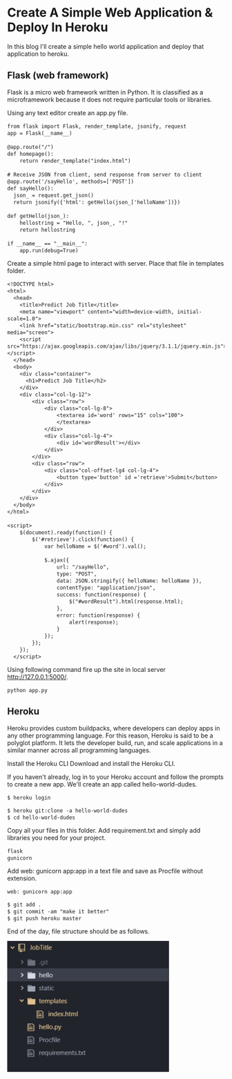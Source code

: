 
# Create A Simple Web Application & Deploy In Heroku

In this blog I'll create a simple hello world application and deploy that application to heroku.

## Flask (web framework)

Flask is a micro web framework written in Python. It is classified as a microframework because it does not require particular tools or libraries.

Using any text editor create an app.py file.

```
from flask import Flask, render_template, jsonify, request
app = Flask(__name__)

@app.route("/")
def homepage():
    return render_template("index.html")

# Receive JSON from client, send response from server to client
@app.route('/sayHello', methods=['POST'])
def sayHello():
  json_ = request.get_json()
  return jsonify({'html': getHello(json_['helloName'])})

def getHello(json_):
    hellostring = "Hello, ", json_, "!"
    return hellostring

if __name__ == "__main__":
    app.run(debug=True)
```

Create a simple html page to interact with server. Place that file in templates folder.

```
<!DOCTYPE html>
<html>
  <head>
    <title>Predict Job Title</title>
    <meta name="viewport" content="width=device-width, initial-scale=1.0">
    <link href="static/bootstrap.min.css" rel="stylesheet" media="screen">
    <script src="https://ajax.googleapis.com/ajax/libs/jquery/3.1.1/jquery.min.js"></script>
  </head>
  <body>
    <div class="container">
      <h1>Predict Job Title</h2>
    </div>
    <div class="col-lg-12">
        <div class="row">
            <div class="col-lg-8">
                <textarea id='word' rows="15" cols="100">
                </textarea>
            </div>
            <div class="col-lg-4">
                <div id='wordResult'></div>
            </div>
        </div>
        <div class="row">
            <div class="col-offset-lg4 col-lg-4">
                <button type='button' id ='retrieve'>Submit</button>
            </div>
        </div>
    </div>
  </body>
</html>

<script>
    $(document).ready(function() {
        $('#retrieve').click(function() {
            var helloName = $('#word').val();

            $.ajax({
                url: "/sayHello",
                type: "POST",
                data: JSON.stringify({ helloName: helloName }),
                contentType: "application/json",
                success: function(response) {
                    $("#wordResult").html(response.html);
                },
                error: function(response) {
                    alert(response);
                }
            });
        });
    });
  </script>
```

Using following command fire up the site in local server http://127.0.0.1:5000/.

```
python app.py
```

## Heroku

Heroku provides custom buildpacks, where developers can deploy apps in any other programming language. For this reason, Heroku is said to be a polyglot platform. It lets the developer build, run, and scale applications in a similar manner across all programming languages.

Install the Heroku CLI
Download and install the Heroku CLI.

If you haven't already, log in to your Heroku account and follow the prompts to create a new app. We'll create an app called hello-world-dudes.

```
$ heroku login
```

```
$ heroku git:clone -a hello-world-dudes
$ cd hello-world-dudes
```

Copy all your files in this folder. Add requirement.txt and simply add libraries you need for your project.

```
flask
gunicorn
```

Add web: gunicorn app:app in a text file and save as Procfile without extension.

```
web: gunicorn app:app
```

```
$ git add .
$ git commit -am "make it better"
$ git push heroku master
```

End of the day, file structure should be as follows.

![](/img/HerokuFileStructure.jpg)

